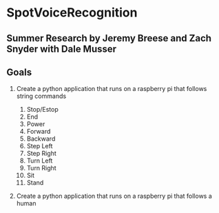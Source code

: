 # SpotVoiceRecognition
## Summer Research by Jeremy Breese and Zach Snyder with Dale Musser
## Goals
1. Create a python application that runs on a raspberry pi that follows string commands
    1. Stop/Estop
    2. End
    3. Power
    4. Forward
    5. Backward
    6. Step Left
    7. Step Right
    8. Turn Left
    9. Turn Right
    10. Sit
    11. Stand

2. Create a python application that runs on a raspberry pi that follows a human
